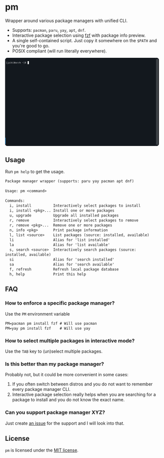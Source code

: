 # pm

Wrapper around various package managers with unified CLI.

- Supports: `pacman`, `paru`, `yay`, `apt`, `dnf`.
- Interactive package selection using [fzf](https://github.com/junegunn/fzf) with package info preview.
- A single self-contained script. Just copy it somewhere on the `$PATH` and you're good to go.
- POSIX compliant (will run literally everywhere). 

![Demo usage](demo.gif)

## Usage

Run `pm help` to get the usage.

```
Package manager wrapper (supports: paru yay pacman apt dnf)

Usage: pm <command>

Commands:
  i, install          Interactively select packages to install
  i, install <pkg>... Install one or more packages
  u, upgrade          Upgrade all installed packages
  r, remove           Interactively select packages to remove
  r, remove <pkg>...  Remove one or more packages
  n, info <pkg>       Print package information
  l, list <source>    List packages (source: installed, available)
  li                  Alias for 'list installed'
  la                  Alias for 'list available'
  s, search <source>  Interactively search packages (source: installed, available)
  si                  Alias for 'search installed'
  sa                  Alias for 'search available'
  f, refresh          Refresh local package database
  h, help             Print this help
```

## FAQ

### How to enforce a specific package manager?

Use the `PM` environment variable

```shell
PM=pacman pm install fzf # Will use pacman
PM=yay pm install fzf    # Will use yay
```

### How to select multiple packages in interactive mode?

Use the `TAB` key to (un)select multiple packages.

### Is this better than my package manager?

Probably not, but it could be more convenient in some cases:

1. If you often switch between distros and you do not want to remember every package manager CLI.
2. Interactive package selection really helps when you are searching for a package to install and you do not know the exact name.

### Can you support package manager XYZ?

Just create [an issue](https://github.com/jpikl/pm/issues) for the support and I will look into that.

## License

`pm` is licensed under the [MIT license](LICENSE).
